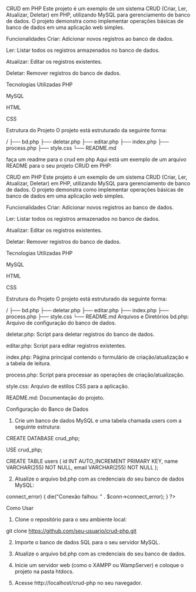 CRUD em PHP
Este projeto é um exemplo de um sistema CRUD (Criar, Ler, Atualizar, Deletar) em PHP, utilizando MySQL para gerenciamento de banco de dados. O projeto demonstra como implementar operações básicas de banco de dados em uma aplicação web simples.

Funcionalidades
Criar: Adicionar novos registros ao banco de dados.

Ler: Listar todos os registros armazenados no banco de dados.

Atualizar: Editar os registros existentes.

Deletar: Remover registros do banco de dados.

Tecnologias Utilizadas
PHP

MySQL

HTML

CSS

Estrutura do Projeto
O projeto está estruturado da seguinte forma:

/
├── bd.php
├── deletar.php
├── editar.php
├── index.php
├── process.php
├── style.css
└── README.md

faça um readme para o crud em php
Aqui está um exemplo de um arquivo README para o seu projeto CRUD em PHP:

CRUD em PHP
Este projeto é um exemplo de um sistema CRUD (Criar, Ler, Atualizar, Deletar) em PHP, utilizando MySQL para gerenciamento de banco de dados. O projeto demonstra como implementar operações básicas de banco de dados em uma aplicação web simples.

Funcionalidades
Criar: Adicionar novos registros ao banco de dados.

Ler: Listar todos os registros armazenados no banco de dados.

Atualizar: Editar os registros existentes.

Deletar: Remover registros do banco de dados.

Tecnologias Utilizadas
PHP

MySQL

HTML

CSS

Estrutura do Projeto
O projeto está estruturado da seguinte forma:

/
├── bd.php
├── deletar.php
├── editar.php
├── index.php
├── process.php
├── style.css
└── README.md
Arquivos e Diretórios
bd.php: Arquivo de configuração do banco de dados.

deletar.php: Script para deletar registros do banco de dados.

editar.php: Script para editar registros existentes.

index.php: Página principal contendo o formulário de criação/atualização e a tabela de leitura.

process.php: Script para processar as operações de criação/atualização.

style.css: Arquivo de estilos CSS para a aplicação.

README.md: Documentação do projeto.

Configuração do Banco de Dados

1. Crie um banco de dados MySQL e uma tabela chamada users com a seguinte estrutura:

CREATE DATABASE crud_php;

USE crud_php;

CREATE TABLE users (
    id INT AUTO_INCREMENT PRIMARY KEY,
    name VARCHAR(255) NOT NULL,
    email VARCHAR(255) NOT NULL
);

2. Atualize o arquivo bd.php com as credenciais do seu banco de dados MySQL:

<?php
$servername = "localhost";
$username = "seu_usuario";
$password = "sua_senha";
$dbname = "crud_php";

// Criar conexão
$conn = new mysqli($servername, $username, $password, $dbname);

// Verificar conexão
if ($conn->connect_error) {
    die("Conexão falhou: " . $conn->connect_error);
}
?>

Como Usar
1. Clone o repositório para o seu ambiente local:

git clone https://github.com/seu-usuario/crud-php.git

2. Importe o banco de dados SQL para o seu servidor MySQL.

3. Atualize o arquivo bd.php com as credenciais do seu banco de dados.

4. Inicie um servidor web (como o XAMPP ou WampServer) e coloque o projeto na pasta htdocs.

5. Acesse http://localhost/crud-php no seu navegador.